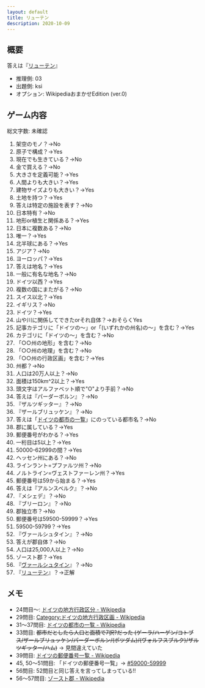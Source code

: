 ```yaml
---
layout: default
title: リューテン
description: 2020-10-09
---
```


## 概要

答えは『[リューテン](https://ja.wikipedia.org/wiki/%E3%83%AA%E3%83%A5%E3%83%BC%E3%83%86%E3%83%B3)』

- 推理側: 03
- 出題側: ksi
- オプション: WikipediaおまかせEdition (ver.0)

## ゲーム内容

総文字数: 未確認

1. 架空のモノ？→No
2. 原子で構成？→Yes
3. 現在でも生きている？→No
4. 金で買える？→No
5. 大きさを定義可能？→Yes
6. 人間よりも大きい？→Yes
7. 建物サイズよりも大きい？→Yes
8. 土地を持つ？→Yes
9. 答えは特定の施設を表す？→No
10. 日本特有？→No
11. 地形or植生と関係ある？→Yes
12. 日本に複数ある？→No
13. 唯一？→Yes
14. 北半球にある？→Yes
15. アジア？→No
16. ヨーロッパ？→Yes
17. 答えは地名？→Yes
18. 一般に有名な地名？→No
19. ドイツ以西？→Yes
20. 複数の国にまたがる？→No
21. スイス以北？→Yes
22. イギリス？→No
23. ドイツ？→Yes
24. 山や川に関係してできたorそれ自体？→おそらくYes
25. 記事カテゴリに「ドイツの～」or「(いずれかの州名)の～」を含む？→Yes
26. カテゴリに「ドイツの～」を含む？→No
27. 「○○州の地形」を含む？→No
28. 「○○州の地理」を含む？→No
29. 「○○州の行政区画‎」を含む？→Yes
30. 州都？→No
31. 人口は20万人以上？→No
32. 面積は150km^2以上？→Yes
33. 頭文字はアルファベット順で"O"より手前？→No
34. 答えは『パーダーボルン』？→No
35. 『ザルツギッター』？→No
36. 『ザールブリュッケン』？→No
37. 答えは「[ドイツの都市の一覧](https://ja.wikipedia.org/wiki/%E3%83%89%E3%82%A4%E3%83%84%E3%81%AE%E9%83%BD%E5%B8%82%E3%81%AE%E4%B8%80%E8%A6%A7)」にのっている都市名？→No
38. 郡に属している？→Yes
39. 郵便番号がわかる？→Yes
40. 一桁目は5以上？→Yes
41. 50000-62999の間？→Yes
42. ヘッセン州にある？→No
43. ラインラント=プファルツ州？→No
44. ノルトライン=ヴェストファーレン州？→Yes
45. 郵便番号は59から始まる？→Yes
46. 答えは『アルンスベルク』？→No
47. 『メシェデ』？→No
48. 『ブリーロン』？→No
49. 郡独立市？→No
50. 郵便番号は59500-59999？→Yes
51. 59500-59799？→Yes
52. 『ヴァールシュタイン』？→No
53. 答えが郡自体？→No
54. 人口は25,000人以上？→No
55. ゾースト郡？→Yes
56. 『[ヴァールシュタイン](https://ja.wikipedia.org/wiki/%E3%83%B4%E3%82%A1%E3%83%BC%E3%83%AB%E3%82%B7%E3%83%A5%E3%82%BF%E3%82%A4%E3%83%B3)』？→No
57. 『[リューテン](https://ja.wikipedia.org/wiki/%E3%83%AA%E3%83%A5%E3%83%BC%E3%83%86%E3%83%B3)』？→正解

## メモ

- 24問目～: [ドイツの地方行政区分 - Wikipedia](https://ja.wikipedia.org/wiki/%E3%83%89%E3%82%A4%E3%83%84%E3%81%AE%E5%9C%B0%E6%96%B9%E8%A1%8C%E6%94%BF%E5%8C%BA%E5%88%86)
- 29問目: [Category:ドイツの地方行政区画 - Wikipedia](https://ja.wikipedia.org/wiki/Category:%E3%83%89%E3%82%A4%E3%83%84%E3%81%AE%E5%9C%B0%E6%96%B9%E8%A1%8C%E6%94%BF%E5%8C%BA%E7%94%BB)
- 31～37問目: [ドイツの都市の一覧 - Wikipedia](https://ja.wikipedia.org/wiki/%E3%83%89%E3%82%A4%E3%83%84%E3%81%AE%E9%83%BD%E5%B8%82%E3%81%AE%E4%B8%80%E8%A6%A7)
- 33問目: ~~都市だとしたら人口と面積で7択?だった (ゲーラ/ハーゲン/コトブス/ザールブリュッケン/パーダーボルン/(ポツダム)/(ヴォルフスブルク)/ザルツギッター/ハム)~~ → 見間違えていた
- 39問目: [ドイツの郵便番号一覧 - Wikipedia](https://ja.wikipedia.org/wiki/%E3%83%89%E3%82%A4%E3%83%84%E3%81%AE%E9%83%B5%E4%BE%BF%E7%95%AA%E5%8F%B7%E4%B8%80%E8%A6%A7)
- 45, 50～51問目: 「ドイツの郵便番号一覧」→ [#59000-59999](https://ja.wikipedia.org/wiki/%E3%83%89%E3%82%A4%E3%83%84%E3%81%AE%E9%83%B5%E4%BE%BF%E7%95%AA%E5%8F%B7%E4%B8%80%E8%A6%A7#59000-59999)
- 56問目: 52問目と同じ答えを言ってしまっている!!
- 56～57問目: [ゾースト郡 - Wikipedia](https://ja.wikipedia.org/wiki/%E3%82%BE%E3%83%BC%E3%82%B9%E3%83%88%E9%83%A1)
